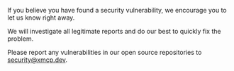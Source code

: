 If you believe you have found a security vulnerability, we encourage you to let us know right away.

We will investigate all legitimate reports and do our best to quickly fix the problem.

Please report any vulnerabilities in our open source repositories to [security@xmcp.dev](mailto:security@xmcp.dev).
